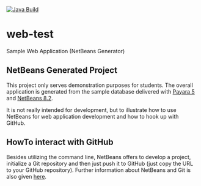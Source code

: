 [![Java Build](https://github.com/thomas-schuster/web-test/actions/workflows/maven.yml/badge.svg)](https://github.com/thomas-schuster/web-test/actions/workflows/maven.yml)

# web-test
Sample Web Application (NetBeans Generator)

## NetBeans Generated Project 
This project only serves demonstration purposes for students. The overall application is generated from the sample database delivered with [Payara 5](https://www.payara.fish/ "Payara Server") and [NetBeans 8.2](https://netbeans.org/downloads/ "NetBeans All"). 

It is not really intended for development, but to illustrate how to use NetBeans for web application development and how to hook up with GitHub.

## HowTo interact with GitHub
Besides utilizing the command line, NetBeans offers to develop a project, initialize a Git repository and then just push it to GitHub (just copy the URL to your GitHub repository). Further information about NetBeans and Git is also given [here](https://netbeans.org/kb/docs/ide/git.html).
